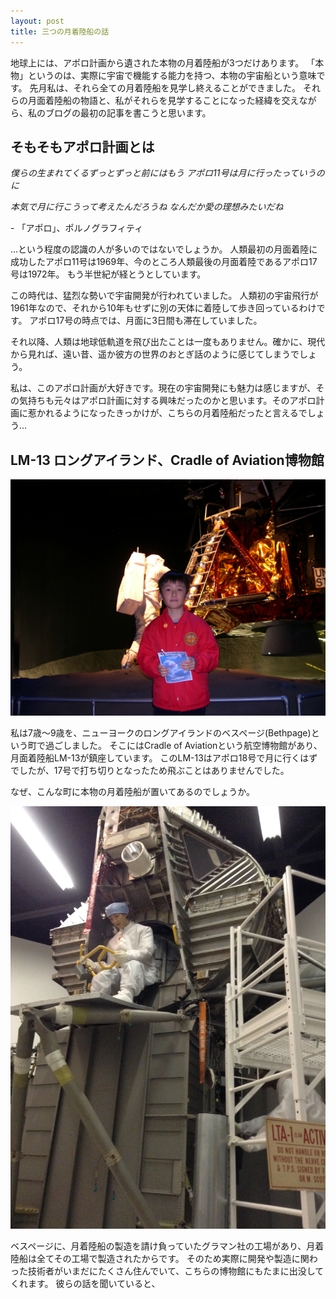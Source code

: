 ```yaml
---
layout: post
title: 三つの月着陸船の話
---
```

地球上には、アポロ計画から遺された本物の月着陸船が3つだけあります。
「本物」というのは、実際に宇宙で機能する能力を持つ、本物の宇宙船という意味です。
先月私は、それら全ての月着陸船を見学し終えることができました。
それらの月面着陸船の物語と、私がそれらを見学することになった経緯を交えながら、私のブログの最初の記事を書こうと思います。

## そもそもアポロ計画とは
*僕らの生まれてくるずっとずっと前にはもう  アポロ11号は月に行ったっていうのに*

*本気で月に行こうって考えたんだろうね  なんだか愛の理想みたいだね*

\- 「アポロ」、ポルノグラフィティ

…という程度の認識の人が多いのではないでしょうか。
人類最初の月面着陸に成功したアポロ11号は1969年、今のところ人類最後の月面着陸であるアポロ17号は1972年。
もう半世紀が経とうとしています。

この時代は、猛烈な勢いで宇宙開発が行われていました。
人類初の宇宙飛行が1961年なので、それから10年もせずに別の天体に着陸して歩き回っているわけです。
アポロ17号の時点では、月面に3日間も滞在していました。

それ以降、人類は地球低軌道を飛び出たことは一度もありません。確かに、現代から見れば、遠い昔、遥か彼方の世界のおとぎ話のように感じてしまうでしょう。

私は、このアポロ計画が大好きです。現在の宇宙開発にも魅力は感じますが、その気持ちも元々はアポロ計画に対する興味だったのかと思います。そのアポロ計画に惹かれるようになったきっかけが、こちらの月着陸船だったと言えるでしょう…

## LM-13 ロングアイランド、Cradle of Aviation博物館
![](/assets/2018/lm_ca.JPG)

私は7歳〜9歳を、ニューヨークのロングアイランドのベスページ(Bethpage)という町で過ごしました。
そこにはCradle of Aviationという航空博物館があり、月面着陸船LM-13が鎮座しています。
このLM-13はアポロ18号で月に行くはずでしたが、17号で打ち切りとなったため飛ぶことはありませんでした。

なぜ、こんな町に本物の月着陸船が置いてあるのでしょうか。

![](/assets/2018/lm_ca2.JPG)

ベスページに、月着陸船の製造を請け負っていたグラマン社の工場があり、月着陸船は全てその工場で製造されたからです。
そのため実際に開発や製造に関わった技術者がいまだにたくさん住んでいて、こちらの博物館にもたまに出没してくれます。
彼らの話を聞いていると、
